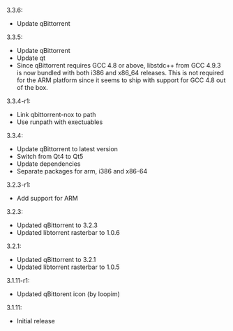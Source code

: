 3.3.6:
* Update qBittorrent

3.3.5:
* Update qBittorrent
* Update qt
* Since qBittorrent requires GCC 4.8 or above, libstdc++ from GCC 4.9.3 is now bundled with both i386 and x86_64 releases. This is not required for the ARM platform since it seems to ship with support for GCC 4.8 out of the box.

3.3.4-r1:
* Link qbittorrent-nox to path
* Use runpath with exectuables

3.3.4:
* Update qBittorrent to latest version
* Switch from Qt4 to Qt5
* Update dependencies
* Separate packages for arm, i386 and x86-64

3.2.3-r1:
* Add support for ARM

3.2.3:
* Updated qBittorrent to 3.2.3
* Updated libtorrent rasterbar to 1.0.6

3.2.1:
* Updated qBittorrent to 3.2.1
* Updated libtorrent rasterbar to 1.0.5

3.1.11-r1:
* Updated qBittorent icon (by loopim)

3.1.11:
* Initial release
